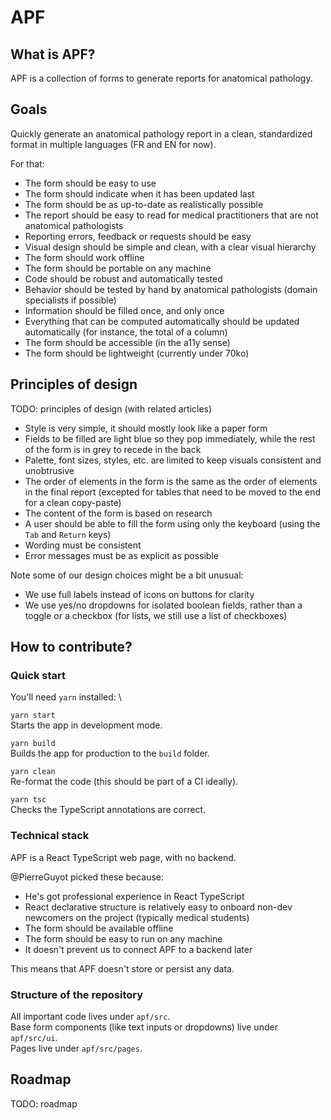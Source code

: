 # APF

## What is APF?

APF is a collection of forms to generate reports for anatomical pathology.

## Goals

Quickly generate an anatomical pathology report in a clean, standardized format in multiple languages (FR and EN for now).

For that:

- The form should be easy to use
- The form should indicate when it has been updated last
- The form should be as up-to-date as realistically possible
- The report should be easy to read for medical practitioners that are not anatomical pathologists
- Reporting errors, feedback or requests should be easy
- Visual design should be simple and clean, with a clear visual hierarchy
- The form should work offline
- The form should be portable on any machine
- Code should be robust and automatically tested
- Behavior should be tested by hand by anatomical pathologists (domain specialists if possible)
- Information should be filled once, and only once
- Everything that can be computed automatically should be updated automatically (for instance, the total of a column)
- The form should be accessible (in the a11y sense)
- The form should be lightweight (currently under 70ko)

## Principles of design

TODO: principles of design (with related articles)

- Style is very simple, it should mostly look like a paper form
- Fields to be filled are light blue so they pop immediately, while the rest of the form is in grey to recede in the back
- Palette, font sizes, styles, etc. are limited to keep visuals consistent and unobtrusive
- The order of elements in the form is the same as the order of elements in the final report (excepted for tables that need to be moved to the end for a clean copy-paste)
- The content of the form is based on research
- A user should be able to fill the form using only the keyboard (using the `Tab` and `Return` keys)
- Wording must be consistent
- Error messages must be as explicit as possible

Note some of our design choices might be a bit unusual:

- We use full labels instead of icons on buttons for clarity
- We use yes/no dropdowns for isolated boolean fields, rather than a toggle or a checkbox (for lists, we still use a list of checkboxes)

## How to contribute?

### Quick start

You'll need `yarn` installed: \

`yarn start` \
Starts the app in development mode.

`yarn build` \
Builds the app for production to the `build` folder.

`yarn clean` \
Re-format the code (this should be part of a CI ideally).

`yarn tsc` \
Checks the TypeScript annotations are correct.

### Technical stack

APF is a React TypeScript web page, with no backend.

@PierreGuyot picked these because:

- He's got professional experience in React TypeScript
- React declarative structure is relatively easy to onboard non-dev newcomers on the project (typically medical students)
- The form should be available offline
- The form should be easy to run on any machine
- It doesn't prevent us to connect APF to a backend later

This means that APF doesn't store or persist any data.

### Structure of the repository

All important code lives under `apf/src`. \
Base form components (like text inputs or dropdowns) live under `apf/src/ui`. \
Pages live under `apf/src/pages`.

## Roadmap

TODO: roadmap
